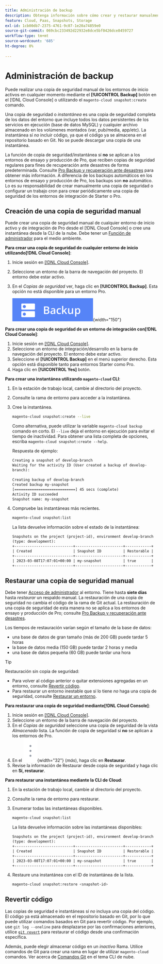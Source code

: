 ```yaml
---
title: Administración de backup
description: Obtenga información sobre cómo crear y restaurar manualmente una copia de seguridad para su proyecto de Adobe Commerce en la nube.
feature: Cloud, Paas, Snapshots, Storage
exl-id: 1cb00db7-2375-4761-9c07-1e20a74859e0
source-git-commit: 069cbc233492d22932e8dce5bf0426dce8459727
workflow-type: tm+mt
source-wordcount: '685'
ht-degree: 0%

---
```


# Administración de backup

Puede realizar una copia de seguridad manual de los entornos de inicio activos en cualquier momento mediante el **[!UICONTROL Backup]** botón en el [!DNL Cloud Console] o utilizando el `magento-cloud snapshot:create` comando.

Una copia de seguridad o _instantánea_ es una copia de seguridad completa de los datos del entorno que incluye todos los datos persistentes de los servicios en ejecución (base de datos MySQL) y cualquier archivo almacenado en los volúmenes montados (var, pub/media, app/etc). La instantánea sí _no_ incluir código, ya que el código ya se almacena en el repositorio basado en Git. No se puede descargar una copia de una instantánea.

La función de copia de seguridad/instantánea sí **no** se aplican a los entornos de ensayo y producción de Pro, que reciben copias de seguridad regulares para fines de recuperación ante desastres de forma predeterminada. Consulte [Pro Backup y recuperación ante desastres](../architecture/pro-architecture.md#backup-and-disaster-recovery) para obtener más información. A diferencia de los backups automáticos en los entornos de ensayo y producción de Pro, los backups son **no** automático. Lo es _su_ responsabilidad de crear manualmente una copia de seguridad o configurar un trabajo cron para crear periódicamente una copia de seguridad de los entornos de integración de Starter o Pro.

## Creación de una copia de seguridad manual

Puede crear una copia de seguridad manual de cualquier entorno de inicio activo y de integración de Pro desde el [!DNL Cloud Console] o cree una instantánea desde la CLI de la nube. Debe tener un [Función de administrador](../project/user-access.md) para el medio ambiente.

**Para crear una copia de seguridad de cualquier entorno de inicio utilizando[!DNL Cloud Console]**:

1. Inicie sesión en [[!DNL Cloud Console]](https://console.adobecommerce.com).
1. Seleccione un entorno de la barra de navegación del proyecto. El entorno debe estar activo.
1. En el _Copias de seguridad_ ver, haga clic en **[!UICONTROL Backup]**. Esta opción no está disponible para un entorno Pro.

   ![Copia de seguridad](../../assets/button-backup.png){width="150"}

**Para crear una copia de seguridad de un entorno de integración con[!DNL Cloud Console]**:

1. Inicie sesión en [[!DNL Cloud Console]](https://console.adobecommerce.com).
1. Seleccione un entorno de integración/desarrollo en la barra de navegación del proyecto. El entorno debe estar activo.
1. Seleccione el **[!UICONTROL Backup]** en el menú superior derecho. Esta opción está disponible tanto para entornos Starter como Pro.
1. Haga clic en **[!UICONTROL Yes]** botón.

**Para crear una instantánea utilizando `magento-cloud` CLI**:

1. En la estación de trabajo local, cambie al directorio del proyecto.
1. Consulte la rama de entorno para acceder a la instantánea.
1. Cree la instantánea.

   ```bash
   magento-cloud snapshot:create --live
   ```

   Como alternativa, puede utilizar la variable `magento-cloud backup` comando en corto. El `--live` deja el entorno en ejecución para evitar el tiempo de inactividad. Para obtener una lista completa de opciones, escriba `magento-cloud snapshot:create --help`.

   Respuesta de ejemplo:

   ```terminal
   Creating a snapshot of develop-branch
   Waiting for the activity ID (User created a backup of develop-branch):
   
   Creating backup of develop-branch
   Created backup my-snapshot
   [============================] 45 secs (complete)
   Activity ID succeeded
   Snapshot name: my-snapshot
   ```

1. Compruebe las instantáneas más recientes.

   ```bash
   magento-cloud snapshot:list
   ```

   La lista devuelve información sobre el estado de la instantánea:

   ```terminal
   Snapshots on the project (project-id), environment develop-branch (type: development):
   +---------------------------+----------------------+------------+
   | Created                   | Snapshot ID          | Restorable |
   +---------------------------+----------------------+------------+
   | 2023-03-08T17:07:01+00:00 | my-snapshot          | true       |
   +---------------------------+----------------------+------------+
   ```

## Restaurar una copia de seguridad manual

Debe tener [Acceso de administrador](../project/user-access.md) al entorno. Tiene hasta **siete días** hasta _restaurar_ un respaldo manual. La restauración de una copia de seguridad no cambia el código de la rama de Git actual. La restauración de una copia de seguridad de esta manera no se aplica a los entornos de ensayo y producción de Pro; consulte [Pro Backup y recuperación ante desastres](../architecture/pro-architecture.md#backup-and-disaster-recovery).

Los tiempos de restauración varían según el tamaño de la base de datos:

- una base de datos de gran tamaño (más de 200 GB) puede tardar 5 horas
- la base de datos media (150 GB) puede tardar 2 horas y media
- una base de datos pequeña (60 GB) puede tardar una hora

>[!TIP]
>
>Restauración sin copia de seguridad:
>
>- Para volver al código anterior o quitar extensiones agregadas en un entorno, consulte [Revertir código](#roll-back-code).
>- Para restaurar un entorno inestable que sí lo tiene _no_ haga una copia de seguridad, consulte [Restaurar un entorno](../development/restore-environment.md).

**Para restaurar una copia de seguridad mediante[!DNL Cloud Console]**:

1. Inicie sesión en [[!DNL Cloud Console]](https://console.adobecommerce.com).
1. Seleccione un entorno de la barra de navegación del proyecto.
1. En el _Copias de seguridad_ seleccione una copia de seguridad de la vista _Almacenado_ lista. La función de copia de seguridad sí **no** se aplican a los entornos de Pro.
1. En el ![Más](../../assets/icon-more.png){width="32"} (_más_), haga clic en **Restaurar**.
1. Revise la información de Restaurar desde copia de seguridad y haga clic en **Sí, restaurar**.

**Para restaurar una instantánea mediante la CLI de Cloud**:

1. En la estación de trabajo local, cambie al directorio del proyecto.
1. Consulte la rama de entorno para restaurar.
1. Enumerar todas las instantáneas disponibles.

   ```bash
   magento-cloud snapshot:list
   ```

   La lista devuelve información sobre las instantáneas disponibles:

   ```terminal
   Snapshots on the project (project-id), environment develop-branch (type: development):
   +---------------------------+----------------------+------------+
   | Created                   | Snapshot ID          | Restorable |
   +---------------------------+----------------------+------------+
   | 2023-03-08T17:07:01+00:00 | my-snapshot          | true       |
   +---------------------------+----------------------+------------+
   ```

1. Restaure una instantánea con el ID de instantánea de la lista.

   ```bash
   magento-cloud snapshot:restore <snapshot-id>
   ```

## Revertir código

Las copias de seguridad e instantáneas sí _no_ incluya una copia del código. El código ya está almacenado en el repositorio basado en Git, por lo que puede utilizar comandos basados en Git para revertir código. Por ejemplo, use `git log --oneline` para desplazarse por las confirmaciones anteriores, utilice [`git revert`](https://git-scm.com/docs/git-revert) para restaurar el código desde una confirmación específica.

Además, puede elegir almacenar código en un _inactivo_ Rama. Utilice comandos de Git para crear una rama en lugar de utilizar `magento-cloud` comandos. Ver acerca de [Comandos Git](../dev-tools/cloud-cli-overview.md#git-commands) en el tema CLI de nube.
